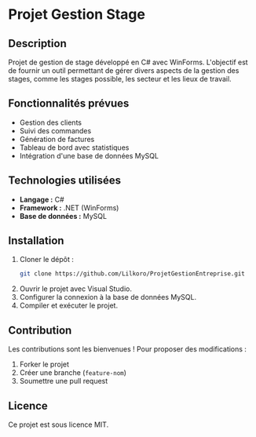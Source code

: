 # Projet Gestion Stage

## Description

Projet de gestion de stage développé en C# avec WinForms. L'objectif est de fournir un outil permettant de gérer divers aspects de la gestion des stages, comme les stages possible, les secteur et les lieux de travail.

## Fonctionnalités prévues

- Gestion des clients
- Suivi des commandes
- Génération de factures
- Tableau de bord avec statistiques
- Intégration d'une base de données MySQL

## Technologies utilisées

- **Langage :** C#
- **Framework :** .NET (WinForms)
- **Base de données :** MySQL

## Installation

1. Cloner le dépôt :
   ```sh
   git clone https://github.com/Lilkoro/ProjetGestionEntreprise.git
   ```
2. Ouvrir le projet avec Visual Studio.
3. Configurer la connexion à la base de données MySQL.
4. Compiler et exécuter le projet.

## Contribution

Les contributions sont les bienvenues ! Pour proposer des modifications :

1. Forker le projet
2. Créer une branche (`feature-nom`)
3. Soumettre une pull request

## Licence

Ce projet est sous licence MIT.
